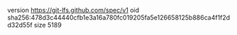 version https://git-lfs.github.com/spec/v1
oid sha256:478d3c44440cfb1e3a16a780fc019205fa5e126658125b886ca4f1f2dd32d55f
size 5189
